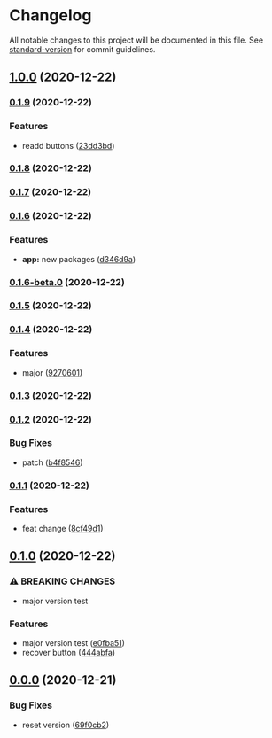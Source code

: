 # Changelog

All notable changes to this project will be documented in this file. See [standard-version](https://github.com/conventional-changelog/standard-version) for commit guidelines.

## [1.0.0](https://github.com/fborges42/semantic-versioning/compare/v0.1.9...v1.0.0) (2020-12-22)

### [0.1.9](https://github.com/fborges42/semantic-versioning/compare/v0.1.8...v0.1.9) (2020-12-22)


### Features

* readd buttons ([23dd3bd](https://github.com/fborges42/semantic-versioning/commit/23dd3bdedc0b74fa7595b07a0b7d87a01ae74c11))

### [0.1.8](https://github.com/fborges42/semantic-versioning/compare/v0.1.7...v0.1.8) (2020-12-22)

### [0.1.7](https://github.com/fborges42/semantic-versioning/compare/v0.1.6...v0.1.7) (2020-12-22)

### [0.1.6](https://github.com/fborges42/semantic-versioning/compare/v0.1.6-beta.0...v0.1.6) (2020-12-22)


### Features

* **app:** new packages ([d346d9a](https://github.com/fborges42/semantic-versioning/commit/d346d9a10432e8464d56958e15c25766a2b7870c))

### [0.1.6-beta.0](https://github.com/fborges42/semantic-versioning/compare/v0.1.5...v0.1.6-beta.0) (2020-12-22)

### [0.1.5](https://github.com/fborges42/semantic-versioning/compare/v0.1.4...v0.1.5) (2020-12-22)

### [0.1.4](https://github.com/fborges42/semantic-versioning/compare/v0.1.3...v0.1.4) (2020-12-22)


### Features

* major ([9270601](https://github.com/fborges42/semantic-versioning/commit/92706014749b7e862935c42ae4d3ec9166407b9a))

### [0.1.3](https://github.com/fborges42/semantic-versioning/compare/v0.1.2...v0.1.3) (2020-12-22)

### [0.1.2](https://github.com/fborges42/semantic-versioning/compare/v0.1.1...v0.1.2) (2020-12-22)


### Bug Fixes

* patch ([b4f8546](https://github.com/fborges42/semantic-versioning/commit/b4f8546e5087db3f8db564a710dbcad0b2e4bb62))

### [0.1.1](https://github.com/fborges42/semantic-versioning/compare/v0.1.0...v0.1.1) (2020-12-22)


### Features

* feat change ([8cf49d1](https://github.com/fborges42/semantic-versioning/commit/8cf49d1ffdccadb14f770ffe2f2bf4cb87cc3e23))

## [0.1.0](https://github.com/fborges42/semantic-versioning/compare/v0.0.0...v0.1.0) (2020-12-22)


### ⚠ BREAKING CHANGES

* major version test

### Features

* major version test ([e0fba51](https://github.com/fborges42/semantic-versioning/commit/e0fba51c361fb03903ef1a47dbf8dfa8f80e4794))
* recover button ([444abfa](https://github.com/fborges42/semantic-versioning/commit/444abfa89ba774f02b62a144ad9a818e85357485))

## [0.0.0](https://github.com/fborges42/semantic-versioning/compare/v0.0.3...v0.0.0) (2020-12-21)


### Bug Fixes

* reset version ([69f0cb2](https://github.com/fborges42/semantic-versioning/commit/69f0cb2403e879ad7540222fcf3c31c444d907eb))
